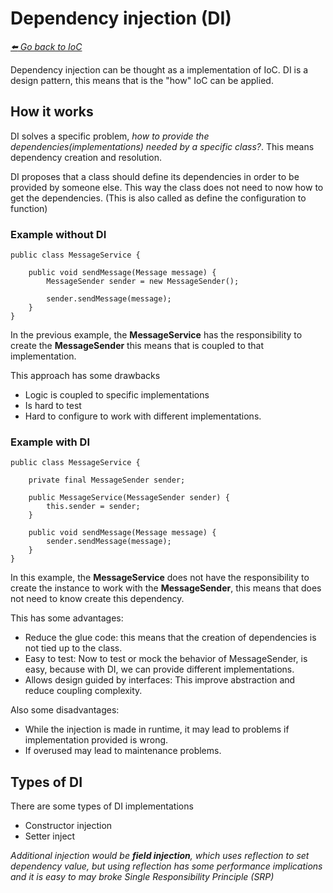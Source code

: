# Dependency injection (DI)

*[:arrow_left: Go back to IoC](./IoC.md)*

Dependency injection can be thought as a implementation of IoC.
DI is a design pattern, this means that is the "how" IoC can be applied.


## How it works

DI solves a specific problem, *how to provide the dependencies(implementations) needed by a specific class?*. This means dependency creation and resolution. 

DI proposes that a class should define its dependencies in order to be provided by someone else. This way the class does not need to now how to get the dependencies. (This is also called as define the configuration to function)

### Example without DI

```
public class MessageService {

    public void sendMessage(Message message) {
        MessageSender sender = new MessageSender();

        sender.sendMessage(message);
    }
}

```

In the previous example, the **MessageService** has the responsibility to create the **MessageSender** this means that is coupled to that implementation.

This approach has some drawbacks
- Logic is coupled to specific implementations
- Is hard to test
- Hard to configure to work with different implementations.

### Example with DI

```
public class MessageService {

    private final MessageSender sender;

    public MessageService(MessageSender sender) {
        this.sender = sender;
    }

    public void sendMessage(Message message) {
        sender.sendMessage(message);
    }
}

```

In this example, the **MessageService** does not have the responsibility to create the instance to work with the **MessageSender**, this means that does not need to know create this dependency.

This has some advantages:

- Reduce the glue code: this means that the creation of dependencies is not tied up to the class.
- Easy to test: Now to test or mock the behavior of MessageSender, is easy, because with DI, we can provide different implementations.
- Allows design guided by interfaces: This improve abstraction and reduce coupling complexity.

Also some disadvantages:
- While the injection is made in runtime, it may lead to problems if implementation provided is wrong.
- If overused may lead to maintenance problems.

## Types of DI

There are some types of DI implementations
- Constructor injection
- Setter inject

*Additional injection would be **field injection**, which uses reflection to set dependency value, but using reflection has some performance implications and it is easy to may broke Single Responsibility Principle (SRP)*